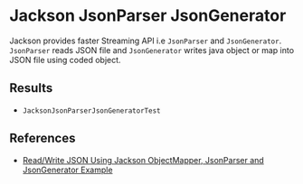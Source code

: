 # Jackson JsonParser JsonGenerator

Jackson provides faster Streaming API i.e `JsonParser` and `JsonGenerator`. `JsonParser` reads JSON file and `JsonGenerator` writes java object or map into JSON file using coded object.

## Results
- `JacksonJsonParserJsonGeneratorTest`

## References
- [Read/Write JSON Using Jackson ObjectMapper, JsonParser and JsonGenerator Example](https://www.concretepage.com/jackson-api/read-write-json-using-jackson-objectmapper-jsonparser-jsongenerator-example)